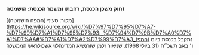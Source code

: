 **חוק משכן הכנסת, רחבתו ומשמר הכנסת: הושמטה)**

[מקור: סעיף (המפה הושמטה)](https://he.wikisource.org/wiki/%D7%97%D7%95%D7%A7-%D7%99%D7%A1%D7%95%D7%93:_%D7%94%D7%9B%D7%A0%D7%A1%D7%AA#%D7%A1%D7%A2%D7%99%D7%A3_(המפ)
נתקבל בכנסת ביום ו׳ באב תשכ״ח (31 ביולי 1968).
שניאור זלמן שזרנשיא המדינהלוי אשכולראש הממשלה